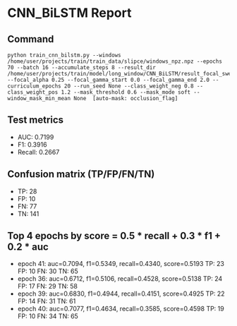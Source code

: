 # CNN_BiLSTM Report

## Command
```
python train_cnn_bilstm.py --windows /home/user/projects/train/train_data/slipce/windows_npz.npz --epochs 70 --batch 16 --accumulate_steps 8 --result_dir /home/user/projects/train/model/long_window/CNN_BiLSTM/result_focal_sweep/cw05_fg02 --focal_alpha 0.25 --focal_gamma_start 0.0 --focal_gamma_end 2.0 --curriculum_epochs 20 --run_seed None --class_weight_neg 0.8 --class_weight_pos 1.2 --mask_threshold 0.6 --mask_mode soft --window_mask_min_mean None  [auto-mask: occlusion_flag]
```

## Test metrics
- AUC: 0.7199
- F1: 0.3916
- Recall: 0.2667
## Confusion matrix (TP/FP/FN/TN)
- TP: 28
- FP: 10
- FN: 77
- TN: 141

## Top 4 epochs by score = 0.5 * recall + 0.3 * f1 + 0.2 * auc
- epoch 41: auc=0.7094, f1=0.5349, recall=0.4340, score=0.5193  TP: 23 FP: 10 FN: 30 TN: 65
- epoch 36: auc=0.6712, f1=0.5106, recall=0.4528, score=0.5138  TP: 24 FP: 17 FN: 29 TN: 58
- epoch 39: auc=0.6830, f1=0.4944, recall=0.4151, score=0.4925  TP: 22 FP: 14 FN: 31 TN: 61
- epoch 40: auc=0.7077, f1=0.4634, recall=0.3585, score=0.4598  TP: 19 FP: 10 FN: 34 TN: 65
